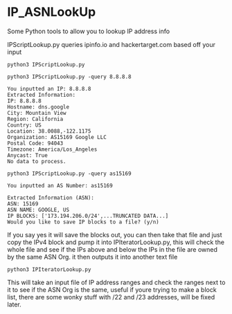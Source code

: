 # IP_ASNLookUp
Some Python tools to allow you to lookup IP address info

IPScriptLookup.py queries ipinfo.io and hackertarget.com based off your input

`python3 IPScriptLookup.py`


`python3 IPScriptLookup.py -query 8.8.8.8`

```text
You inputted an IP: 8.8.8.8
Extracted Information:
IP: 8.8.8.8
Hostname: dns.google
City: Mountain View
Region: California
Country: US
Location: 38.0088,-122.1175
Organization: AS15169 Google LLC
Postal Code: 94043
Timezone: America/Los_Angeles
Anycast: True
No data to process.
```

`python3 IPScriptLookup.py -query as15169`

```text
You inputted an AS Number: as15169

Extracted Information (ASN):
ASN: 15169
ASN NAME: GOOGLE, US
IP BLOCKS: ['173.194.206.0/24',...TRUNCATED DATA...]
Would you like to save IP blocks to a file? (y/n)
```

If you say yes it will save the blocks out, you can then take that file and just copy the IPv4 block and pump it into IPIteratorLookup.py, this will check the whole file and see if the IPs above and below the IPs in the file are owned by the same ASN Org. it then outputs it into another text file

`python3 IPIteratorLookup.py`

This will take an input file of IP address ranges and check the ranges next to it to see if the ASN Org is the same, useful if youre trying to make a block list, there are some wonky stuff with /22 and /23 addresses, will be fixed later.
